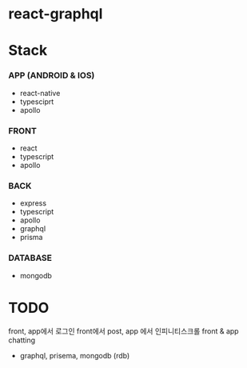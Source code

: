 # react-graphql

# Stack
### APP (ANDROID & IOS)
- react-native
- typesciprt
- apollo

### FRONT
- react
- typescript
- apollo

### BACK
- express
- typescript
- apollo
- graphql
- prisma

### DATABASE
- mongodb

# TODO
front, app에서 로그인 front에서 post, app 에서 인피니티스크롤 front & app chatting
- graphql, prisema, mongodb (rdb)